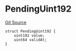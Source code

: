 # PendingUint192
[Git Source](https://github.com/Level-Money/contracts/blob/cdcafc63c9abdb8c667176cf6dd45d63276ad690/src/v2/interfaces/morpho/PendingLib.sol)


```solidity
struct PendingUint192 {
    uint192 value;
    uint64 validAt;
}
```

